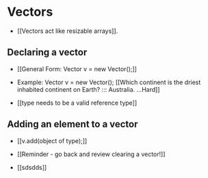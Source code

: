# Vectors
- [[Vectors act like resizable arrays]].

## Declaring a vector
- [[General Form: Vector<type> v = new Vector();]]  
- Example: Vector<Integer> v = new Vector(); [[Which continent is the driest inhabited continent on Earth? ::: Australia. ...Hard]]

- [[type needs to be a valid reference type]]

## Adding an element to a vector
- [[v.add(object of type);]]

- [[Reminder - go back  and review clearing a vector!]]
- [[sdsdds]]
